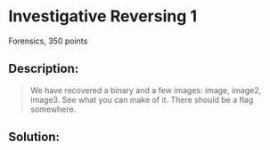 # Investigative Reversing 1
Forensics, 350 points

## Description:
> We have recovered a binary and a few images: image, image2, image3. See what you can make of it. There should be a flag somewhere.


## Solution: 


